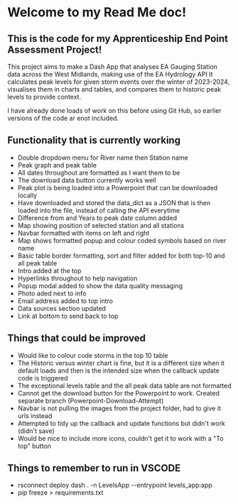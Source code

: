 # Welcome to my Read Me doc!

## This is the code for my Apprenticeship End Point Assessment Project!

This project aims to make a Dash App that analyses EA Gauging Station data across the West Midlands, making use of the EA Hydrology API
It calculates peak levels for given storm events over the winter of 2023-2024, visualises them in charts and tables, and compares them to historic peak levels to provide context.

I have already done loads of work on this before using Git Hub, so earlier versions of the code ar enot included.

## Functionality that is currently working
* Double dropdown menu  for River name then Station name
* Peak graph and peak table
* All dates throughout are formatted as I want them to be
* The download data button currently works well
* Peak plot is being loaded into a Powerpoint that can be downloaded locally
* Have downloaded and stored the data_dict as a JSON that is then loaded into the file, instead of calling the API everytime
* Difference from and Years to peak date column added
* Map showing position of selected station and all stations
* Navbar formatted with items on left and right
* Map shows formatted popup and colour coded symbols based on river name
* Basic table border formatting, sort and filter added for both top-10 and all peak table
* Intro added at the top
* Hyperlinks throughout to help navigation
* Popup modal added to show the data quality messaging
* Photo aded next to info
* Email address added to top intro
* Data sources section updated
* Link at bottom to send back to top

## Things that could be improved
* Would like to colour code storms in the top 10 table
* The Historic versus winter chart is fine, but it is a different size when it default loads and then is the intended size when the callback update code is triggered
* The exceptional levels table and the all peak data table are not formatted
* Cannot get the download button for the Powerpoint to work. Created separate branch (Powerpoint-Download-Attempt)
* Navbar is not pulling the images from the project folder, had to give it urls instead
* Attempted to tidy up the callback and update functions but didn't work (didn't save)
* Would be nice to include more icons, couldn't get it to work with a "To top" button


## Things to remember to run in VSCODE
* rsconnect deploy dash . -n LevelsApp --entrypoint levels_app:app 
* pip freeze > requirements.txt


